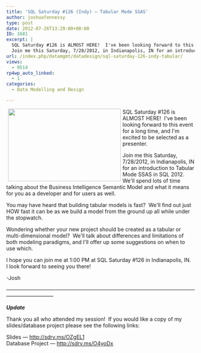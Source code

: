 ```yaml
---
title: 'SQL Saturday #126 (Indy) – Tabular Mode SSAS'
author: joshuafennessy
type: post
date: 2012-07-26T13:29:00+00:00
ID: 1681
excerpt: |
  SQL Saturday #126 is ALMOST HERE!  I've been looking forward to this event for a long time, and I'm excited to be selected as a presenter.
  Join me this Saturday, 7/28/2012, in Indianapolis, IN for an introduction to Tabular Mode SSAS in SQL 2012.  We'l&hellip;
url: /index.php/datamgmt/datadesign/sql-saturday-126-indy-tabular/
views:
  - 9514
rp4wp_auto_linked:
  - 1
categories:
  - Data Modelling and Design

---
```

<img style="float: left; margin-left: 5px; margin-right: 5px;" src="http://cdn.memegenerator.net/instances/400x/23994657.jpg" alt="" width="301" height="194" />

SQL Saturday #126 is ALMOST HERE!  I've been looking forward to this event for a long time, and I'm excited to be selected as a presenter.

Join me this Saturday, 7/28/2012, in Indianapolis, IN for an introduction to Tabular Mode SSAS in SQL 2012.  We'll spend lots of time talking about the Business Intelligence Semantic Model and what it means for you as a developer and for users as well.

You may have heard that building tabular models is fast?  We'll find out just HOW fast it can be as we build a model from the ground up all while under the stopwatch.

Wondering whether your new project should be created as a tabular or multi-dimensional model?  We'll talk about differences and limitations of both modeling paradigms, and I'll offer up some suggestions on when to use which.

I hope you can join me at 1:00 PM at SQL Saturday #126 in Indianapolis, IN.  I look forward to seeing you there!

-Josh

&#8212;&#8212;&#8212;&#8212;&#8212;&#8212;&#8212;&#8212;&#8212;&#8212;&#8212;&#8212;&#8212;&#8212;&#8212;&#8212;&#8212;&#8212;&#8212;&#8212;&#8212;&#8212;&#8212;&#8212;&#8212;&#8212;&#8212;&#8212;&#8212;&#8212;&#8212;&#8212;&#8212;&#8212;&#8212;&#8212;&#8212;&#8212;&#8212;&#8212;&#8212;&#8212;&#8212;&#8212;&#8212;

_**Update**_

Thank you all who attended my session!  If you would like a copy of my slides/database project please see the following links:

Slides &#8212; http://sdrv.ms/OZgEL1  
Database Project &#8212; http://sdrv.ms/O4yoDx